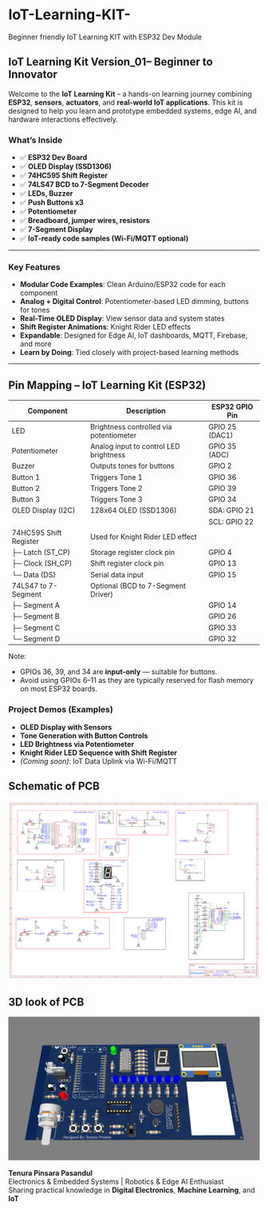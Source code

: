 # IoT-Learning-KIT-
Beginner friendly IoT Learning KIT with ESP32 Dev Module 


##  IoT Learning Kit Version_01– Beginner to Innovator

Welcome to the **IoT Learning Kit** – a hands-on learning journey combining **ESP32**, **sensors**, **actuators**, and **real-world IoT applications**. This kit is designed to help you learn and prototype embedded systems, edge AI, and hardware interactions effectively.

###  What’s Inside

* ✅ **ESP32 Dev Board**
* ✅ **OLED Display (SSD1306)**
* ✅ **74HC595 Shift Register**
* ✅ **74LS47 BCD to 7-Segment Decoder**
* ✅ **LEDs, Buzzer**
* ✅ **Push Buttons x3**
* ✅ **Potentiometer**
* ✅ **Breadboard, jumper wires, resistors**
* ✅ **7-Segment Display**
* ✅ **IoT-ready code samples (Wi-Fi/MQTT optional)**

---

###  Key Features

*  **Modular Code Examples**: Clean Arduino/ESP32 code for each component
*  **Analog + Digital Control**: Potentiometer-based LED dimming, buttons for tones
*  **Real-Time OLED Display**: View sensor data and system states
*  **Shift Register Animations**: Knight Rider LED effects
*  **Expandable**: Designed for Edge AI, IoT dashboards, MQTT, Firebase, and more
*  **Learn by Doing**: Tied closely with project-based learning methods

---

## Pin Mapping – IoT Learning Kit (ESP32)

| Component                | Description                               | ESP32 GPIO Pin        |
|--------------------------|-------------------------------------------|------------------------|
| LED                      | Brightness controlled via potentiometer   | GPIO 25 (DAC1)         |
| Potentiometer            | Analog input to control LED brightness    | GPIO 35 (ADC)          |
| Buzzer                   | Outputs tones for buttons                 | GPIO 2                 |
| Button 1                 | Triggers Tone 1                           | GPIO 36                |
| Button 2                 | Triggers Tone 2                           | GPIO 39                |
| Button 3                 | Triggers Tone 3                           | GPIO 34                |
| OLED Display (I2C)       | 128x64 OLED (SSD1306)                     | SDA: GPIO 21           |
|                          |                                           | SCL: GPIO 22           |
| 74HC595 Shift Register   | Used for Knight Rider LED effect          |                        |
| ├─ Latch (ST_CP)         | Storage register clock pin                | GPIO 4                 |
| ├─ Clock (SH_CP)         | Shift register clock pin                  | GPIO 13                |
| └─ Data (DS)             | Serial data input                         | GPIO 15                |
| 74LS47 to 7-Segment      | Optional (BCD to 7-Segment Driver)        |                        |
| ├─ Segment A             |                                           | GPIO 14                |
| ├─ Segment B             |                                           | GPIO 26                |
| ├─ Segment C             |                                           | GPIO 33                |
| └─ Segment D             |                                           | GPIO 32                |

Note:
- GPIOs 36, 39, and 34 are **input-only** — suitable for buttons.
- Avoid using GPIOs 6–11 as they are typically reserved for flash memory on most ESP32 boards.

###  Project Demos (Examples)

*  **OLED Display with Sensors**
*  **Tone Generation with Button Controls**
*  **LED Brightness via Potentiometer**
*  **Knight Rider LED Sequence with Shift Register**
*  *(Coming soon)*: IoT Data Uplink via Wi-Fi/MQTT

## Schematic of PCB

![IoT Kit Setup](Schematic_IoT-dev-Kit_V_1.png)

## 3D look of PCB

![IoT Kit Setup](3D_of_PCB_V_1.png)



**Tenura Pinsara Pasandul**
<br>
 Electronics & Embedded Systems |  Robotics & Edge AI Enthusiast
<br>
 Sharing practical knowledge in **Digital Electronics**, **Machine Learning**, and **IoT**




